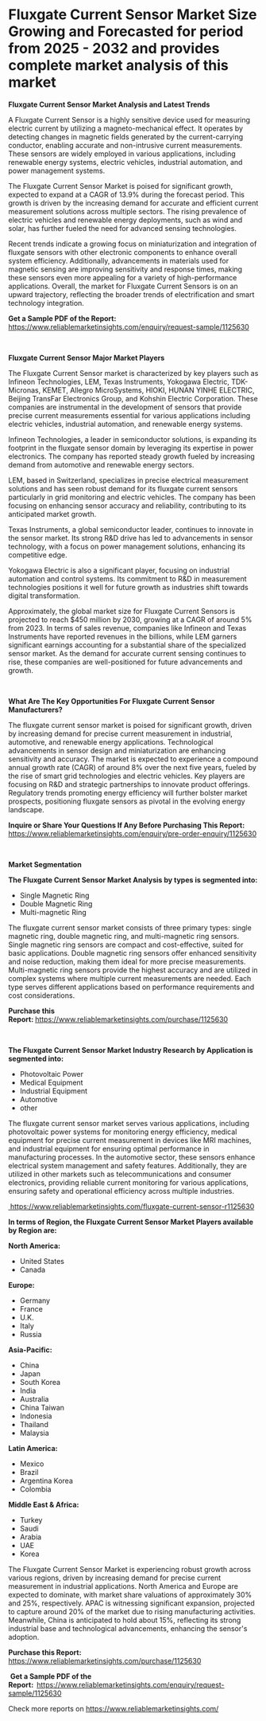 <p><h1>Fluxgate Current Sensor Market Size Growing and Forecasted for period from 2025 - 2032 and provides complete market analysis of this market</h1></p><p><strong>Fluxgate Current Sensor Market Analysis and Latest Trends</strong></p>
<p><p>A Fluxgate Current Sensor is a highly sensitive device used for measuring electric current by utilizing a magneto-mechanical effect. It operates by detecting changes in magnetic fields generated by the current-carrying conductor, enabling accurate and non-intrusive current measurements. These sensors are widely employed in various applications, including renewable energy systems, electric vehicles, industrial automation, and power management systems.</p><p>The Fluxgate Current Sensor Market is poised for significant growth, expected to expand at a CAGR of 13.9% during the forecast period. This growth is driven by the increasing demand for accurate and efficient current measurement solutions across multiple sectors. The rising prevalence of electric vehicles and renewable energy deployments, such as wind and solar, has further fueled the need for advanced sensing technologies.</p><p>Recent trends indicate a growing focus on miniaturization and integration of fluxgate sensors with other electronic components to enhance overall system efficiency. Additionally, advancements in materials used for magnetic sensing are improving sensitivity and response times, making these sensors even more appealing for a variety of high-performance applications. Overall, the market for Fluxgate Current Sensors is on an upward trajectory, reflecting the broader trends of electrification and smart technology integration.</p></p>
<p><strong>Get a Sample PDF of the Report:&nbsp;</strong> <a href="https://www.reliablemarketinsights.com/enquiry/request-sample/1125630?utm_campaign=1948&utm_medium=2&utm_source=Github&utm_content=ia&utm_term=11022025&utm_id=fluxgate-current-sensor">https://www.reliablemarketinsights.com/enquiry/request-sample/1125630</a></p>
<p>&nbsp;</p>
<p><strong>Fluxgate Current Sensor Major Market Players</strong></p>
<p><p>The Fluxgate Current Sensor market is characterized by key players such as Infineon Technologies, LEM, Texas Instruments, Yokogawa Electric, TDK-Micronas, KEMET, Allegro MicroSystems, HIOKI, HUNAN YINHE ELECTRIC, Beijing TransFar Electronics Group, and Kohshin Electric Corporation. These companies are instrumental in the development of sensors that provide precise current measurements essential for various applications including electric vehicles, industrial automation, and renewable energy systems.</p><p>Infineon Technologies, a leader in semiconductor solutions, is expanding its footprint in the fluxgate sensor domain by leveraging its expertise in power electronics. The company has reported steady growth fueled by increasing demand from automotive and renewable energy sectors. </p><p>LEM, based in Switzerland, specializes in precise electrical measurement solutions and has seen robust demand for its fluxgate current sensors particularly in grid monitoring and electric vehicles. The company has been focusing on enhancing sensor accuracy and reliability, contributing to its anticipated market growth.</p><p>Texas Instruments, a global semiconductor leader, continues to innovate in the sensor market. Its strong R&D drive has led to advancements in sensor technology, with a focus on power management solutions, enhancing its competitive edge.</p><p>Yokogawa Electric is also a significant player, focusing on industrial automation and control systems. Its commitment to R&D in measurement technologies positions it well for future growth as industries shift towards digital transformation.</p><p>Approximately, the global market size for Fluxgate Current Sensors is projected to reach $450 million by 2030, growing at a CAGR of around 5% from 2023. In terms of sales revenue, companies like Infineon and Texas Instruments have reported revenues in the billions, while LEM garners significant earnings accounting for a substantial share of the specialized sensor market. As the demand for accurate current sensing continues to rise, these companies are well-positioned for future advancements and growth.</p></p>
<p>&nbsp;</p>
<p><strong>What Are The Key Opportunities For Fluxgate Current Sensor Manufacturers?</strong></p>
<p><p>The fluxgate current sensor market is poised for significant growth, driven by increasing demand for precise current measurement in industrial, automotive, and renewable energy applications. Technological advancements in sensor design and miniaturization are enhancing sensitivity and accuracy. The market is expected to experience a compound annual growth rate (CAGR) of around 8% over the next five years, fueled by the rise of smart grid technologies and electric vehicles. Key players are focusing on R&D and strategic partnerships to innovate product offerings. Regulatory trends promoting energy efficiency will further bolster market prospects, positioning fluxgate sensors as pivotal in the evolving energy landscape.</p></p>
<p><strong>Inquire or Share Your Questions If Any Before Purchasing This Report:</strong> <a href="https://www.reliablemarketinsights.com/enquiry/pre-order-enquiry/1125630?utm_campaign=1948&utm_medium=2&utm_source=Github&utm_content=ia&utm_term=11022025&utm_id=fluxgate-current-sensor">https://www.reliablemarketinsights.com/enquiry/pre-order-enquiry/1125630</a></p>
<p>&nbsp;</p>
<p><strong>Market Segmentation</strong></p>
<p><strong>The Fluxgate Current Sensor Market Analysis by types is segmented into:</strong></p>
<p><ul><li>Single Magnetic Ring</li><li>Double Magnetic Ring</li><li>Multi-magnetic Ring</li></ul></p>
<p><p>The fluxgate current sensor market consists of three primary types: single magnetic ring, double magnetic ring, and multi-magnetic ring sensors. Single magnetic ring sensors are compact and cost-effective, suited for basic applications. Double magnetic ring sensors offer enhanced sensitivity and noise reduction, making them ideal for more precise measurements. Multi-magnetic ring sensors provide the highest accuracy and are utilized in complex systems where multiple current measurements are needed. Each type serves different applications based on performance requirements and cost considerations.</p></p>
<p><strong>Purchase this Report:&nbsp;</strong><a href="https://www.reliablemarketinsights.com/purchase/1125630?utm_campaign=1948&utm_medium=2&utm_source=Github&utm_content=ia&utm_term=11022025&utm_id=fluxgate-current-sensor">https://www.reliablemarketinsights.com/purchase/1125630</a></p>
<p>&nbsp;</p>
<p><strong>The Fluxgate Current Sensor Market Industry Research by Application is segmented into:</strong></p>
<p><ul><li>Photovoltaic Power</li><li>Medical Equipment</li><li>Industrial Equipment</li><li>Automotive</li><li>other</li></ul></p>
<p><p>The fluxgate current sensor market serves various applications, including photovoltaic power systems for monitoring energy efficiency, medical equipment for precise current measurement in devices like MRI machines, and industrial equipment for ensuring optimal performance in manufacturing processes. In the automotive sector, these sensors enhance electrical system management and safety features. Additionally, they are utilized in other markets such as telecommunications and consumer electronics, providing reliable current monitoring for various applications, ensuring safety and operational efficiency across multiple industries.</p></p>
<p><a href="https://www.reliablemarketinsights.com/fluxgate-current-sensor-r1125630?utm_campaign=1948&utm_medium=2&utm_source=Github&utm_content=ia&utm_term=11022025&utm_id=fluxgate-current-sensor">&nbsp;https://www.reliablemarketinsights.com/fluxgate-current-sensor-r1125630</a></p>
<p><strong>In terms of Region, the Fluxgate Current Sensor Market Players available by Region are:</strong></p>
<p>
    <p> <strong> North America: </strong>
        <ul>
            <li>United States</li>
            <li>Canada</li>
        </ul>
        </p> 
    <p> <strong> Europe: </strong>
        <ul>
            <li>Germany</li>
            <li>France</li>
            <li>U.K.</li>
            <li>Italy</li>
            <li>Russia</li>
        </ul>
        </p> 
    <p> <strong> Asia-Pacific: </strong>
        <ul>
            <li>China</li>
            <li>Japan</li>
            <li>South Korea</li>
            <li>India</li>
            <li>Australia</li>
            <li>China Taiwan</li>
            <li>Indonesia</li>
            <li>Thailand</li>
            <li>Malaysia</li>
        </ul>
        </p> 
    <p> <strong> Latin America: </strong>
        <ul>
            <li>Mexico</li>
            <li>Brazil</li>
            <li>Argentina Korea</li>
            <li>Colombia</li>
        </ul>
        </p> 
    <p> <strong> Middle East & Africa: </strong>
        <ul>
            <li>Turkey</li>
            <li>Saudi</li>
            <li>Arabia</li>
            <li>UAE</li>
            <li>Korea</li>
        </ul>
    </p>
    </p>
<p><p>The Fluxgate Current Sensor Market is experiencing robust growth across various regions, driven by increasing demand for precise current measurement in industrial applications. North America and Europe are expected to dominate, with market share valuations of approximately 30% and 25%, respectively. APAC is witnessing significant expansion, projected to capture around 20% of the market due to rising manufacturing activities. Meanwhile, China is anticipated to hold about 15%, reflecting its strong industrial base and technological advancements, enhancing the sensor's adoption.</p></p>
<p><strong>Purchase this Report: </strong><a href="https://www.reliablemarketinsights.com/purchase/1125630?utm_campaign=1948&utm_medium=2&utm_source=Github&utm_content=ia&utm_term=11022025&utm_id=fluxgate-current-sensor">https://www.reliablemarketinsights.com/purchase/1125630</a></p>
<p>&nbsp;<strong>Get a Sample PDF of the Report:&nbsp;&nbsp;</strong><a href="https://www.reliablemarketinsights.com/enquiry/request-sample/1125630?utm_campaign=1948&utm_medium=2&utm_source=Github&utm_content=ia&utm_term=11022025&utm_id=fluxgate-current-sensor">https://www.reliablemarketinsights.com/enquiry/request-sample/1125630</a></p>
<p><strong></strong></p>
<p>Check more reports on <a href="https://www.reliablemarketinsights.com/?utm_campaign=1948&utm_medium=2&utm_source=Github&utm_content=ia&utm_term=11022025&utm_id=fluxgate-current-sensor">https://www.reliablemarketinsights.com/</a></p>